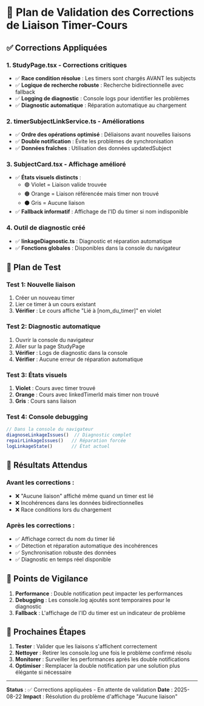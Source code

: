 # 🔗 Plan de Validation des Corrections de Liaison Timer-Cours

## ✅ Corrections Appliquées

### 1. **StudyPage.tsx - Corrections critiques**
- ✅ **Race condition résolue** : Les timers sont chargés AVANT les subjects
- ✅ **Logique de recherche robuste** : Recherche bidirectionnelle avec fallback
- ✅ **Logging de diagnostic** : Console logs pour identifier les problèmes
- ✅ **Diagnostic automatique** : Réparation automatique au chargement

### 2. **timerSubjectLinkService.ts - Améliorations**
- ✅ **Ordre des opérations optimisé** : Déliaisons avant nouvelles liaisons
- ✅ **Double notification** : Évite les problèmes de synchronisation
- ✅ **Données fraîches** : Utilisation des données updatedSubject

### 3. **SubjectCard.tsx - Affichage amélioré**
- ✅ **États visuels distincts** : 
  - 🟣 Violet = Liaison valide trouvée
  - 🟠 Orange = Liaison référencée mais timer non trouvé
  - ⚫ Gris = Aucune liaison
- ✅ **Fallback informatif** : Affichage de l'ID du timer si nom indisponible

### 4. **Outil de diagnostic créé**
- ✅ **linkageDiagnostic.ts** : Diagnostic et réparation automatique
- ✅ **Fonctions globales** : Disponibles dans la console du navigateur

## 🧪 Plan de Test

### Test 1: Nouvelle liaison
1. Créer un nouveau timer
2. Lier ce timer à un cours existant
3. **Vérifier** : Le cours affiche "Lié à [nom_du_timer]" en violet

### Test 2: Diagnostic automatique
1. Ouvrir la console du navigateur
2. Aller sur la page StudyPage
3. **Vérifier** : Logs de diagnostic dans la console
4. **Vérifier** : Aucune erreur de réparation automatique

### Test 3: États visuels
1. **Violet** : Cours avec timer trouvé
2. **Orange** : Cours avec linkedTimerId mais timer non trouvé
3. **Gris** : Cours sans liaison

### Test 4: Console debugging
```javascript
// Dans la console du navigateur
diagnoseLinkageIssues()  // Diagnostic complet
repairLinkageIssues()   // Réparation forcée
logLinkageState()       // État actuel
```

## 🎯 Résultats Attendus

### Avant les corrections :
- ❌ "Aucune liaison" affiché même quand un timer est lié
- ❌ Incohérences dans les données bidirectionnelles
- ❌ Race conditions lors du chargement

### Après les corrections :
- ✅ Affichage correct du nom du timer lié
- ✅ Détection et réparation automatique des incohérences
- ✅ Synchronisation robuste des données
- ✅ Diagnostic en temps réel disponible

## 🚨 Points de Vigilance

1. **Performance** : Double notification peut impacter les performances
2. **Debugging** : Les console.log ajoutés sont temporaires pour le diagnostic
3. **Fallback** : L'affichage de l'ID du timer est un indicateur de problème

## 📝 Prochaines Étapes

1. **Tester** : Valider que les liaisons s'affichent correctement
2. **Nettoyer** : Retirer les console.log une fois le problème confirmé résolu
3. **Monitorer** : Surveiller les performances après les double notifications
4. **Optimiser** : Remplacer la double notification par une solution plus élégante si nécessaire

---

**Status** : ✅ Corrections appliquées - En attente de validation
**Date** : 2025-08-22
**Impact** : Résolution du problème d'affichage "Aucune liaison"